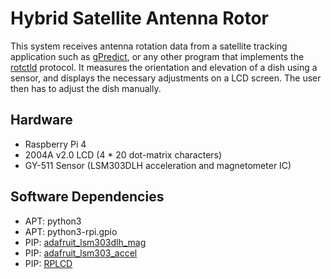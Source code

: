 # Hybrid Satellite Antenna Rotor

This system receives antenna rotation data from a satellite tracking application such as [gPredict](http://gpredict.oz9aec.net/), or any other program that implements the [rotctld](https://manpages.ubuntu.com/manpages/xenial/en/man8/rotctld.8.html) protocol. It measures the orientation and elevation of a dish using a sensor, and displays the necessary adjustments on a LCD screen. The user then has to adjust the dish manually.

## Hardware
 - Raspberry Pi 4
 - 2004A v2.0 LCD (4 * 20 dot-matrix characters)
 - GY-511 Sensor (LSM303DLH acceleration and magnetometer IC)

## Software Dependencies
 - APT: python3
 - APT: python3-rpi.gpio
 - PIP: [adafruit_lsm303dlh_mag](https://github.com/adafruit/Adafruit_CircuitPython_LSM303DLH_Mag)
 - PIP: [adafruit_lsm303_accel](https://github.com/adafruit/Adafruit_CircuitPython_LSM303_Accel)
 - PIP: [RPLCD](https://github.com/dbrgn/RPLCD)
